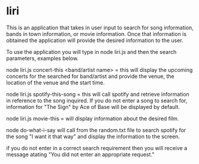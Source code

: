 # liri

This is an application that takes in user input to search for song information, bands in town information, or movie information.  Once that information is obtained the application will provide the desired information to the user.

To use the application you will type in node liri.js and then the search parameters, examples below.

node liri.js concert-this <band/artist name> = this will display the upcoming concerts for the searched for band/artist and provide the venue, the location of the venue and the start time.

node liri.js spotify-this-song <song title> = this will call spotify and retrieve information in reference to the song inquired.  If you do not enter a song to search for, information for "The Sign" by Ace of Base will be displayed by default.
  
node liri.js movie-this <movie title> = will display information about the desired film.
  
node do-what-i-say will call from the random.txt file to search spotify for the song "I want it that way" and display the information to the screen.

if you do not enter in a correct search requirement then you will receive a message atating "You did not enter an appropriate request."

